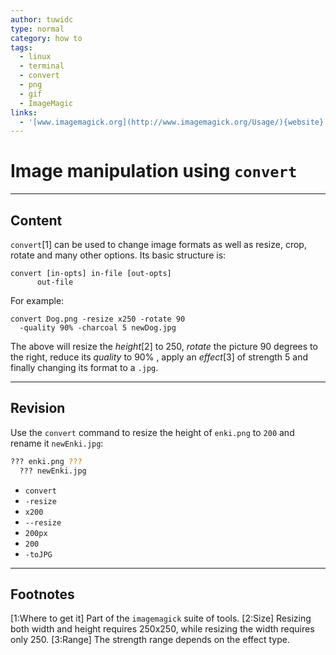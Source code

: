 ```yaml
---
author: tuwidc
type: normal
category: how to
tags:
  - linux
  - terminal
  - convert
  - png
  - gif
  - ImageMagic
links:
  - '[www.imagemagick.org](http://www.imagemagick.org/Usage/){website}'
---
```


# Image manipulation using `convert`


---

## Content

`convert`[1] can be used to change image formats as well as resize, crop, rotate and many other options. Its basic structure is:

```plain-text
convert [in-opts] in-file [out-opts]
      out-file
```

For example:

```plain-text
convert Dog.png -resize x250 -rotate 90
  -quality 90% -charcoal 5 newDog.jpg
```

The above will resize the *height*[2] to 250, *rotate* the picture 90 degrees to the right, reduce its *quality* to 90% , apply an *effect*[3] of strength 5 and finally changing its format to a `.jpg`.


---

## Revision

Use the `convert` command to resize the height of `enki.png` to `200` and rename it `newEnki.jpg`:

```bash
??? enki.png ???
  ??? newEnki.jpg
```

- `convert`
- `-resize`
- `x200`
- `--resize`
- `200px`
- `200`
- `-toJPG`


---

## Footnotes

[1:Where to get it]
Part of the `imagemagick` suite of tools.
[2:Size]
Resizing both width and height requires 250x250, while resizing the width requires only 250.
[3:Range]
The strength range depends on the effect type.
 
